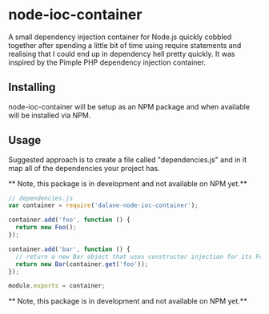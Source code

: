 # node-ioc-container
A small dependency injection container for Node.js quickly cobbled together after spending a little bit of time using require statements and realising that I could end up in dependency hell pretty quickly. It was inspired by the Pimple PHP dependency injection container.

## Installing
node-ioc-container will be setup as an NPM package and when available will be installed via NPM.

## Usage

Suggested approach is to create a file called "dependencies.js" and in it map all of the dependencies your project has.

** Note, this package is in development and not available on NPM yet.**

```javascript
// dependencies.js
var container = require('dalane-node-ioc-container');

container.add('foo', function () {
  return new Foo();
});

container.add('bar', function () {
  // return a new Bar object that uses constructor injection for its Foo dependency
  return new Bar(container.get('foo'));
});

module.exports = container;
```

** Note, this package is in development and not available on NPM yet.**
